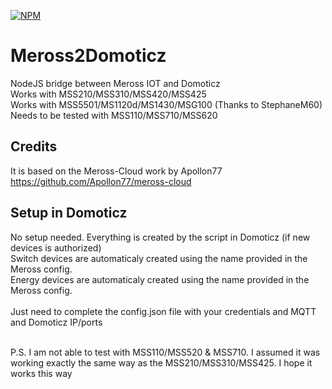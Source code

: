 [![NPM](https://nodei.co/npm/meross2domoticz.png?downloads=true)](https://nodei.co/npm/meross2domoticz/)

# Meross2Domoticz
NodeJS bridge between Meross IOT and Domoticz<br />
Works with MSS210/MSS310/MSS420/MSS425<br />
Works with MSS5501/MS1120d/MS1430/MSG100 (Thanks to StephaneM60)<br />
Needs to be tested with MSS110/MSS710/MSS620<br />

## Credits
It is based on the Meross-Cloud work by Apollon77
https://github.com/Apollon77/meross-cloud

## Setup in Domoticz
No setup needed. Everything is created by the script in Domoticz (if new devices is authorized)<br />
Switch devices are automaticaly created using the name provided in the Meross config.<br />
Energy devices are automaticaly created using the name provided in the Meross config.<br />
<br />
Just need to complete the config.json file with your credentials and MQTT and Domoticz IP/ports <br />

<br />
P.S. I am not able to test with MSS110/MSS520 & MSS710.
I assumed it was working exactly the same way as the MSS210/MSS310/MSS425. I hope it works this way
